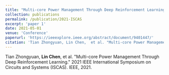 ```yaml
---
title: "Multi-core Power Management Through Deep Reinforcement Learning"
collection: publications
permalink: /publication/2021-ISCAS
excerpt: 'paper 1'
date: 2021-05-01
venue: 'Conference'
paperurl: 'https://ieeexplore.ieee.org/abstract/document/9401447/'
citation: 'Tian Zhongyuan, Lin Chen,  et al. "Multi-core Power Management Through Deep Reinforcement Learning." 2021 IEEE International Symposium on Circuits and Systems (ISCAS). IEEE, 2021.'
---
```

Tian Zhongyuan, **Lin Chen**,  et al. "Multi-core Power Management Through Deep Reinforcement Learning." 2021 IEEE International Symposium on Circuits and Systems (ISCAS). IEEE, 2021.
